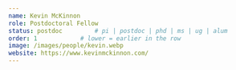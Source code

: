 ```yaml
---
name: Kevin McKinnon
role: Postdoctoral Fellow
status: postdoc         # pi | postdoc | phd | ms | ug | alum
order: 1            # lower = earlier in the row
image: /images/people/kevin.webp
website: https://www.kevinmckinnon.com/
---
```


